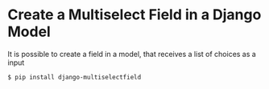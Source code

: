 <h1>Create a Multiselect Field in a Django Model</h1>

<p>It is possible to create a field in a model, that receives a list of choices as a input
</p>

    $ pip install django-multiselectfield